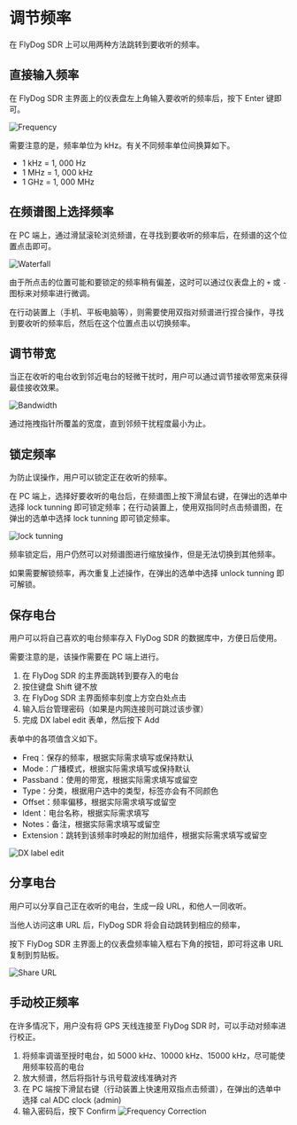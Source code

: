 # 调节频率

在 FlyDog SDR 上可以用两种方法跳转到要收听的频率。

## 直接输入频率

在 FlyDog SDR 主界面上的仪表盘左上角输入要收听的频率后，按下 Enter 键即可。

![Frequency](/manual/freq_1.png "Frequency")

需要注意的是，频率单位为 kHz。有关不同频率单位间换算如下。

 - 1 kHz = 1, 000 Hz
 - 1 MHz = 1, 000 kHz
 - 1 GHz = 1, 000 MHz

## 在频谱图上选择频率

在 PC 端上，通过滑鼠滚轮浏览频谱，在寻找到要收听的频率后，在频谱的这个位置点击即可。

![Waterfall](/manual/freq_2.png "Waterfall")

由于所点击的位置可能和要锁定的频率稍有偏差，这时可以通过仪表盘上的 `+` 或 `-` 图标来对频率进行微调。

在行动装置上（手机、平板电脑等），则需要使用双指对频谱进行捏合操作，寻找到要收听的频率后，然后在这个位置点击以切换频率。

## 调节带宽

当正在收听的电台收到邻近电台的轻微干扰时，用户可以通过调节接收带宽来获得最佳接收效果。

![Bandwidth](/manual/freq_3.png "Bandwidth")

通过拖拽指针所覆盖的宽度，直到邻频干扰程度最小为止。

## 锁定频率

为防止误操作，用户可以锁定正在收听的频率。

在 PC 端上，选择好要收听的电台后，在频谱图上按下滑鼠右键，在弹出的选单中选择 lock tunning 即可锁定频率；在行动装置上，使用双指同时点击频谱图，在弹出的选单中选择 lock tunning 即可锁定频率。

![lock tunning](/manual/freq_4.png "lock tunning")

频率锁定后，用户仍然可以对频谱图进行缩放操作，但是无法切换到其他频率。

如果需要解锁频率，再次重复上述操作，在弹出的选单中选择 unlock tunning 即可解锁。

## 保存电台

用户可以将自己喜欢的电台频率存入 FlyDog SDR 的数据库中，方便日后使用。

需要注意的是，该操作需要在 PC 端上进行。

 1. 在 FlyDog SDR 的主界面跳转到要存入的电台
 2. 按住键盘 Shift 键不放
 3. 在 FlyDog SDR 主界面频率刻度上方空白处点击
 4. 输入后台管理密码（如果是内网连接则可跳过该步骤）
 5. 完成 DX label edit 表单，然后按下 Add

表单中的各项值含义如下。

 - Freq：保存的频率，根据实际需求填写或保持默认
 - Mode：广播模式，根据实际需求填写或保持默认
 - Passband：使用的带宽，根据实际需求填写或留空
 - Type：分类，根据用户选中的类型，标签亦会有不同颜色
 - Offset：频率偏移，根据实际需求填写或留空
 - Ident：电台名称，根据实际需求填写
 - Notes：备注，根据实际需求填写或留空
 - Extension：跳转到该频率时唤起的附加组件，根据实际需求填写或留空

![DX label edit](/manual/freq_5.png "DX label edit")

## 分享电台

用户可以分享自己正在收听的电台，生成一段 URL，和他人一同收听。

当他人访问这串 URL 后，FlyDog SDR 将会自动跳转到相应的频率，

按下 FlyDog SDR 主界面上的仪表盘频率输入框右下角的按钮，即可将这串 URL 复制到剪贴板。

![Share URL](/manual/freq_6.png "Share URL")

## 手动校正频率

在许多情况下，用户没有将 GPS 天线连接至 FlyDog SDR 时，可以手动对频率进行校正。

 1. 将频率调谐至授时电台，如 5000 kHz、10000 kHz、15000 kHz，尽可能使用频率较高的电台
 2. 放大频谱，然后将指针与讯号载波线准确对齐
 3. 在 PC 端按下滑鼠右键（行动装置上快速用双指点击频谱），在弹出的选单中选择 cal ADC clock (admin)
 4. 输入密码后，按下 Confirm
![Frequency Correction](/manual/freq_7.png "Frequency Correction")
